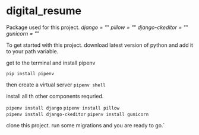 # digital_resume
Package used for this project.
*django = "*"
*pillow = "*"
*django-ckeditor = "*"
*gunicorn = "*"

To get started with this project. download latest version of python and add it to your path variable.

get to the terminal and install pipenv 

`pip install pipenv     `


then create a virtual server 
`pipenv shell    `

install all th other components requried.

`pipenv install django`
`pipenv install pillow`  
`pipenv install django-ckeditor`
`pipenv install gunicorn`

clone this project.
run some migrations and you are ready to go.`
